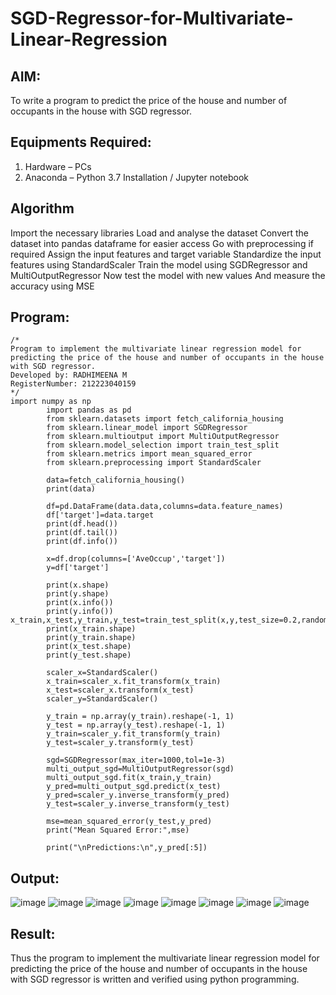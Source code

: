 # SGD-Regressor-for-Multivariate-Linear-Regression

## AIM:
To write a program to predict the price of the house and number of occupants in the house with SGD regressor.

## Equipments Required:
1. Hardware – PCs
2. Anaconda – Python 3.7 Installation / Jupyter notebook

## Algorithm
Import the necessary libraries
Load and analyse the dataset
Convert the dataset into pandas dataframe for easier access
Go with preprocessing if required
Assign the input features and target variable
Standardize the input features using StandardScaler
Train the model using SGDRegressor and MultiOutputRegressor
Now test the model with new values
And measure the accuracy using MSE

## Program:
```
/*
Program to implement the multivariate linear regression model for predicting the price of the house and number of occupants in the house with SGD regressor.
Developed by: RADHIMEENA M
RegisterNumber: 212223040159 
*/
import numpy as np
        import pandas as pd
        from sklearn.datasets import fetch_california_housing
        from sklearn.linear_model import SGDRegressor
        from sklearn.multioutput import MultiOutputRegressor
        from sklearn.model_selection import train_test_split
        from sklearn.metrics import mean_squared_error
        from sklearn.preprocessing import StandardScaler
        
        data=fetch_california_housing()
        print(data)
        
        df=pd.DataFrame(data.data,columns=data.feature_names)
        df['target']=data.target
        print(df.head())
        print(df.tail())
        print(df.info())
        
        x=df.drop(columns=['AveOccup','target'])
        y=df['target']
        
        print(x.shape)
        print(y.shape)
        print(x.info())
        print(y.info())
x_train,x_test,y_train,y_test=train_test_split(x,y,test_size=0.2,random_state=2)
        print(x_train.shape)
        print(y_train.shape)
        print(x_test.shape)
        print(y_test.shape)
        
        scaler_x=StandardScaler()
        x_train=scaler_x.fit_transform(x_train)
        x_test=scaler_x.transform(x_test)
        scaler_y=StandardScaler()
        
        y_train = np.array(y_train).reshape(-1, 1)
        y_test = np.array(y_test).reshape(-1, 1)
        y_train=scaler_y.fit_transform(y_train)
        y_test=scaler_y.transform(y_test)
        
        sgd=SGDRegressor(max_iter=1000,tol=1e-3)
        multi_output_sgd=MultiOutputRegressor(sgd)
        multi_output_sgd.fit(x_train,y_train)
        y_pred=multi_output_sgd.predict(x_test)
        y_pred=scaler_y.inverse_transform(y_pred)
        y_test=scaler_y.inverse_transform(y_test)
        
        mse=mean_squared_error(y_test,y_pred)
        print("Mean Squared Error:",mse)

        print("\nPredictions:\n",y_pred[:5])
```

## Output:
![image](https://github.com/user-attachments/assets/c4d5e0f6-6155-48a9-a6a5-09b8f61d452e)
![image](https://github.com/user-attachments/assets/33fdbe23-c9f3-4965-b999-a88698e48baa)
![image](https://github.com/user-attachments/assets/75f6c9d8-479b-4ba1-a93b-c4ce0de28cba)
![image](https://github.com/user-attachments/assets/68173769-2fe1-48e9-b598-832ee2d0e8f1)
![image](https://github.com/user-attachments/assets/b0e70f52-73a6-487b-aab2-a75b33afb57b)
![image](https://github.com/user-attachments/assets/edccde84-a249-4b43-8e11-1c7adbf6e43f)
![image](https://github.com/user-attachments/assets/10c05b51-8ab1-4005-bdf4-553a5c10b721)
![image](https://github.com/user-attachments/assets/2f88500f-03e1-4c85-9000-aed2c0b60550)


## Result:
Thus the program to implement the multivariate linear regression model for predicting the price of the house and number of occupants in the house with SGD regressor is written and verified using python programming.
